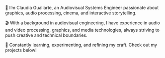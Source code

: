 👋 I’m Claudia Guallarte, an Audiovisual Systems Engineer passionate about graphics, audio processing, cinema, and interactive storytelling.

🎬 With a background in audiovisual engineering, I have experience in audio and video processing, graphics, and media technologies, always striving to push creative and technical boundaries.

🌱 Constantly learning, experimenting, and refining my craft. Check out my projects below!
<!--
**ClaudiaGuaYa/ClaudiaGuaYa** is a ✨ _special_ ✨ repository because its `README.md` (this file) appears on your GitHub profile.

Here are some ideas to get you started:

- 🔭 I’m currently working on ...
- 🌱 I’m currently learning ...
- 👯 I’m looking to collaborate on ...
- 🤔 I’m looking for help with ...
- 💬 Ask me about ...
- 📫 How to reach me: ...
- 😄 Pronouns: ...
- ⚡ Fun fact: ...
-->

